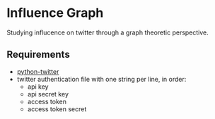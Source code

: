 # Influence Graph
Studying influcence on twitter through a graph theoretic perspective.

## Requirements
- [python-twitter](https://python-twitter.readthedocs.io/en/latest/)
- twitter authentication file with one string per line, in order:
    - api key
    - api secret key
    - access token
    - access token secret
